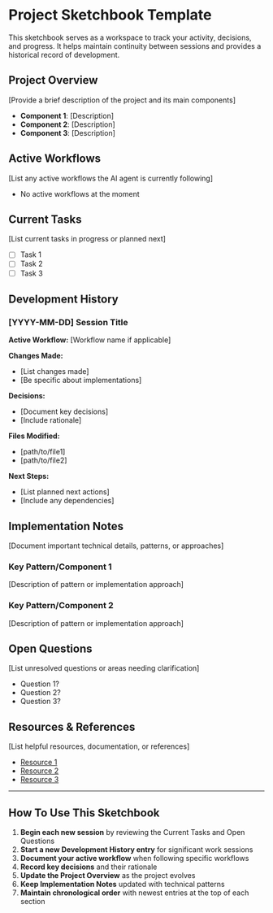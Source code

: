 # Project Sketchbook Template

This sketchbook serves as a workspace to track your activity, decisions, and progress. It helps maintain continuity between sessions and provides a historical record of development.

## Project Overview

[Provide a brief description of the project and its main components]

- **Component 1**: [Description]
- **Component 2**: [Description]
- **Component 3**: [Description]

## Active Workflows

[List any active workflows the AI agent is currently following]

- No active workflows at the moment

## Current Tasks

[List current tasks in progress or planned next]

- [ ] Task 1
- [ ] Task 2
- [ ] Task 3

## Development History

### [YYYY-MM-DD] Session Title

**Active Workflow:** [Workflow name if applicable]

**Changes Made:**
- [List changes made]
- [Be specific about implementations]

**Decisions:**
- [Document key decisions]
- [Include rationale]

**Files Modified:**
- [path/to/file1]
- [path/to/file2]

**Next Steps:**
- [List planned next actions]
- [Include any dependencies]

## Implementation Notes

[Document important technical details, patterns, or approaches]

### Key Pattern/Component 1

[Description of pattern or implementation approach]

### Key Pattern/Component 2

[Description of pattern or implementation approach]

## Open Questions

[List unresolved questions or areas needing clarification]

- Question 1?
- Question 2?
- Question 3?

## Resources & References

[List helpful resources, documentation, or references]

- [Resource 1](URL)
- [Resource 2](URL)
- [Resource 3](URL)

---

## How To Use This Sketchbook

1. **Begin each new session** by reviewing the Current Tasks and Open Questions
2. **Start a new Development History entry** for significant work sessions
3. **Document your active workflow** when following specific workflows
4. **Record key decisions** and their rationale
5. **Update the Project Overview** as the project evolves
6. **Keep Implementation Notes** updated with technical patterns
7. **Maintain chronological order** with newest entries at the top of each section